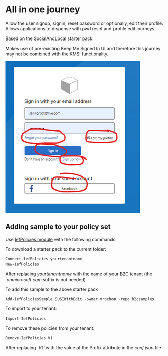 # All in one journey

Allow the user signup, signin, reset password or optionally, edit their profile. Allows applications to dispense with
pwd reset and profile edit journeys.

Based on the SocialAndLocal starter pack.

Makes use of pre-existing Keep Me Signed In UI and therefore this journey may not be combined with the KMSI functionality.

![ID already exists](media/susiwithedit.png)

## Adding sample to your policy set

Use [IefPolicies module](https://www.powershellgallery.com/packages/IefPolicies) with the following commands:

To download a starter pack to the current folder:
```PowerShell
Connect-IefPolicies yourtenantname
New-IefPolicies
```
After replacing *yourtenantname* with the name of your B2C tenant (the *.onmicrosoft.com* suffix is not needed)

To add this sample to the above starter pack
```PowerShell
Add-IefPoliciesSample SUSIWithEdit -owner mrochon -repo b2csamples
```

To import to your tenant:
```PowerShell
Import-IefPolicies
```

To remove these policies from your tenant:
```PowerShell
Remove-IefPolicies V1
```
After replacing *'V1'* with the value of the Prefix attribute in the *conf.json* file
